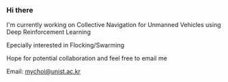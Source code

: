 ### Hi there

I'm currently working on Collective Navigation for Unmanned Vehicles using Deep Reinforcement Learning

Epecially interested in Flocking/Swarming

Hope for potential collaboration and feel free to email me

Email: mychoi@unist.ac.kr


<!--
**mychoi97/mychoi97** is a ✨ _special_ ✨ repository because its `README.md` (this file) appears on your GitHub profile.

Here are some ideas to get you started:

- 🔭 I’m currently working on ...
- 🌱 I’m currently learning ...
- 👯 I’m looking to collaborate on ...
- 🤔 I’m looking for help with ...
- 💬 Ask me about ...
- 📫 How to reach me: ...
- 😄 Pronouns: ...
- ⚡ Fun fact: ...
-->
